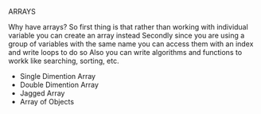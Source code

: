 ARRAYS

Why have arrays?
So first thing is that rather than working with individual variable you can create an array instead
Secondly since you are using a group of variables with the same name you can access them with an index and write loops to do so
Also you can write algorithms and functions to workk like searching, sorting, etc.


- Single Dimention Array
- Double Dimention Array
- Jagged Array
- Array of Objects
